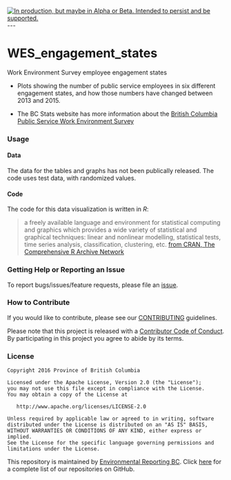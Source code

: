 <div id="devex-badge">
<a rel="Delivery" href="https://github.com/BCDevExchange/docs/blob/master/discussion/projectstates.md"><img alt="In production, but maybe in Alpha or Beta. Intended to persist and be supported." style="border-width:0" src="http://bcdevexchange.org/badge/3.svg" title="In production, but maybe in Alpha or Beta. Intended to persist and be supported." /></a>
</div>
---

# WES_engagement_states

Work Environment Survey employee engagement states

* Plots showing the number of public service employees in six different engagement states, and how those numbers have changed between 2013 and 2015.

* The BC Stats website has more information about the [British Columbia Public Service Work Environment Survey](http://www.bcstats.gov.bc.ca/StatisticsBySubject/EmployeeResearch/WES.aspx)

### Usage

#### Data

The data for the tables and graphs has not been publically released. The code uses test data, with randomized values.


#### Code

The code for this data visualization is written in *R*:

> a freely available language and environment for statistical computing and graphics which provides a wide variety of statistical and graphical techniques: linear and nonlinear modelling, statistical tests, time series analysis, classification, clustering, etc. [from CRAN, The Comprehensive R Archive Network](https://cran.r-project.org/)

### Getting Help or Reporting an Issue

To report bugs/issues/feature requests, please file an [issue](https://github.com/bcgov/WES_engagement_states/issues/).

### How to Contribute

If you would like to contribute, please see our [CONTRIBUTING](CONTRIBUTING.md) guidelines.

Please note that this project is released with a [Contributor Code of Conduct](CODE_OF_CONDUCT.md). By participating in this project you agree to abide by its terms.

### License

    Copyright 2016 Province of British Columbia

    Licensed under the Apache License, Version 2.0 (the "License");
    you may not use this file except in compliance with the License.
    You may obtain a copy of the License at 

       http://www.apache.org/licenses/LICENSE-2.0

    Unless required by applicable law or agreed to in writing, software
    distributed under the License is distributed on an "AS IS" BASIS,
    WITHOUT WARRANTIES OR CONDITIONS OF ANY KIND, either express or implied.
    See the License for the specific language governing permissions and
    limitations under the License.
    
This repository is maintained by [Environmental Reporting BC](http://www2.gov.bc.ca/gov/content?id=FF80E0B985F245CEA62808414D78C41B). Click [here](https://github.com/bcgov/EnvReportBC-RepoList) for a complete list of our repositories on GitHub.
